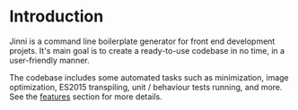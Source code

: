 # Introduction

Jinni is a command line boilerplate generator for front end development projets.
It's main goal is to create a ready-to-use codebase in no time, in a user-friendly manner.

The codebase includes some automated tasks such as minimization, image optimization,
ES2015 transpiling, unit / behaviour tests running, and more. See the [features] section for more details.


[features]: features.md
